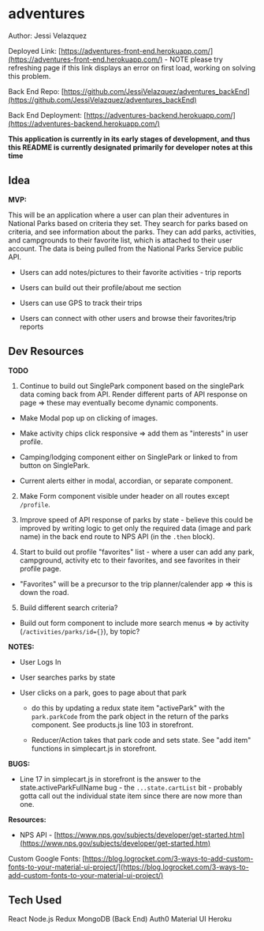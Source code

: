 # adventures

Author: Jessi Velazquez

Deployed Link: [https://adventures-front-end.herokuapp.com/](https://adventures-front-end.herokuapp.com/) - NOTE please try refreshing page if this link displays an error on first load, working on solving this problem.

Back End Repo: [https://github.com/JessiVelazquez/adventures_backEnd](https://github.com/JessiVelazquez/adventures_backEnd)

Back End Deployment: [https://adventures-backend.herokuapp.com/](https://adventures-backend.herokuapp.com/)

**This application is currently in its early stages of development, and thus this README is currently designated primarily for developer notes at this time**

## Idea

**MVP:**

This will be an application where a user can plan their adventures in National Parks based on criteria they set. They search for parks based on criteria, and see information about the parks. They can add parks, activities, and campgrounds to their favorite list, which is attached to their user account. The data is being pulled from the National Parks Service public API.

- Users can add notes/pictures to their favorite activities - trip reports

- Users can build out their profile/about me section

- Users can use GPS to track their trips

- Users can connect with other users and browse their favorites/trip reports


## Dev Resources

**TODO**

1. Continue to build out SinglePark component based on the singlePark data coming back from API. Render different parts of API response on page => these may eventually become dynamic components.

  - Make Modal pop up on clicking of images.

  - Make activity chips click responsive => add them as "interests" in user profile.

  - Camping/lodging component either on SinglePark or linked to from button on SinglePark.

  - Current alerts either in modal, accordian, or separate component.

2. Make Form component visible under header on all routes except ```/profile```.

3. Improve speed of API response of parks by state - believe this could be improved by writing logic to get only the required data (image and park name) in the back end route to NPS API (in the ```.then``` block).

4. Start to build out profile "favorites" list - where a user can add any park, campground, activity etc to their favorites, and see favorites in their profile page.

  - "Favorites" will be a precursor to the trip planner/calender app => this is down the road.

5. Build different search criteria?

  - Build out form component to include more search menus => by activity (```/activities/parks/id={}```), by topic?

**NOTES:**

- User Logs In

- User searches parks by state

- User clicks on a park, goes to page about that park

  - do this by updating a redux state item "activePark" with the ```park.parkCode``` from the park object in the return of the parks component. See products.js line 103 in storefront.

  - Reducer/Action takes that park code and sets state. See "add item" functions in simplecart.js in storefront.

**BUGS:**

- Line 17 in simplecart.js in storefront is the answer to the state.activeParkFullName bug - the ```...state.cartList``` bit - probably gotta call out the individual state item since there are now more than one.

**Resources:**

- NPS API - [https://www.nps.gov/subjects/developer/get-started.htm](https://www.nps.gov/subjects/developer/get-started.htm)

Custom Google Fonts: [https://blog.logrocket.com/3-ways-to-add-custom-fonts-to-your-material-ui-project/](https://blog.logrocket.com/3-ways-to-add-custom-fonts-to-your-material-ui-project/)

## Tech Used

React
Node.js
Redux
MongoDB (Back End)
Auth0
Material UI
Heroku

